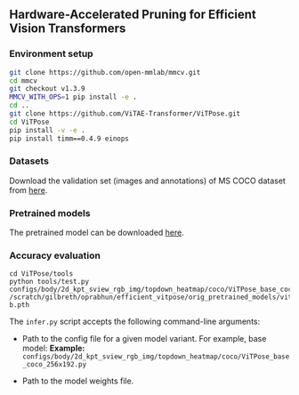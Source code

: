 ## Hardware-Accelerated Pruning for Efficient Vision Transformers

### Environment setup
```bash
git clone https://github.com/open-mmlab/mmcv.git
cd mmcv
git checkout v1.3.9
MMCV_WITH_OPS=1 pip install -e .
cd ..
git clone https://github.com/ViTAE-Transformer/ViTPose.git
cd ViTPose
pip install -v -e .
pip install timm==0.4.9 einops
```

### Datasets
Download the validation set (images and annotations) of MS COCO dataset from [here](https://cocodataset.org/#download).


### Pretrained models
The pretrained model can be downloaded [here](https://github.com/ViTAE-Transformer/ViTPose/tree/main).


### Accuracy evaluation 

```
cd ViTPose/tools
python tools/test.py configs/body/2d_kpt_sview_rgb_img/topdown_heatmap/coco/ViTPose_base_coco_256x192.py /scratch/gilbreth/oprabhun/efficient_vitpose/orig_pretrained_models/vitpose-b.pth
```
The `infer.py` script accepts the following command-line arguments:

- Path to the config file for a given model variant. For example, base model:
  **Example:** `configs/body/2d_kpt_sview_rgb_img/topdown_heatmap/coco/ViTPose_base_coco_256x192.py`

- Path to the model weights file.  






